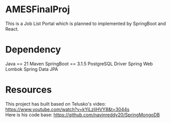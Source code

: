 # AMESFinalProj
This is a Job List Portal which is planned to implemented by SpringBoot and React.

# Dependency
Java == 21
Maven
SpringBoot == 3.1.5
PostgreSQL Driver 
Spring Web
Lombok 
Spring Data JPA

# Resources
This project has built based on Telusko's video: https://www.youtube.com/watch?v=kYiLzIiHVY8&t=3044s \
Here is his code base: https://github.com/navinreddy20/SpringMongoDB
